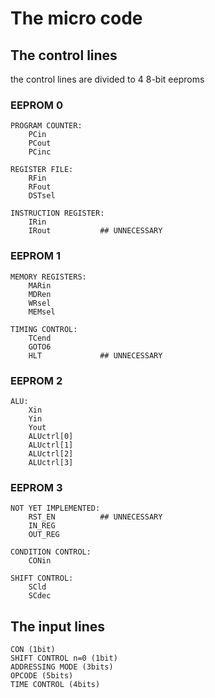 # The micro code

## The control lines

the control lines are divided to 4 8-bit eeproms

### EEPROM 0

```text
PROGRAM COUNTER:
    PCin
    PCout
    PCinc

REGISTER FILE:
    RFin
    RFout
    DSTsel

INSTRUCTION REGISTER:
    IRin
    IRout           ## UNNECESSARY
```

### EEPROM 1

```text
MEMORY REGISTERS:
    MARin
    MDRen
    WRsel
    MEMsel

TIMING CONTROL:
    TCend
    GOTO6
    HLT             ## UNNECESSARY
```

### EEPROM 2

```text
ALU:
    Xin
    Yin
    Yout
    ALUctrl[0]
    ALUctrl[1]
    ALUctrl[2]
    ALUctrl[3]
```

### EEPROM 3

```text
NOT YET IMPLEMENTED:
    RST_EN          ## UNNECESSARY
    IN_REG
    OUT_REG

CONDITION CONTROL:
    CONin

SHIFT CONTROL:
    SCld
    SCdec
```

## The input lines

```text
CON (1bit)
SHIFT CONTROL n=0 (1bit)    
ADDRESSING MODE (3bits)
OPCODE (5bits)
TIME CONTROL (4bits)
```
